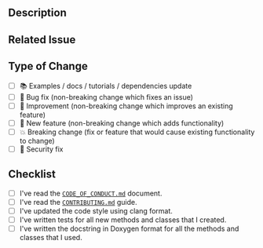 ## Description

<!-- Add a more detailed description of the changes if needed. -->

## Related Issue

<!-- If your PR refers to a related issue, link it here. -->

## Type of Change

<!-- Mark with an `x` all the checkboxes that apply (like `[x]`) -->

- [ ] 📚 Examples / docs / tutorials / dependencies update
- [ ] 🔧 Bug fix (non-breaking change which fixes an issue)
- [ ] 🥂 Improvement (non-breaking change which improves an existing feature)
- [ ] 🚀 New feature (non-breaking change which adds functionality)
- [ ] 💥 Breaking change (fix or feature that would cause existing functionality to change)
- [ ] 🔐 Security fix

## Checklist

<!-- Mark with an `x` all the checkboxes that apply (like `[x]`) -->

- [ ] I've read the [`CODE_OF_CONDUCT.md`](https://github.com/w-samuelgauthier/horiba-cpp-sdk/blob/master/CODE_OF_CONDUCT.md) document.
- [ ] I've read the [`CONTRIBUTING.md`](https://github.com/w-samuelgauthier/horiba-cpp-sdk/blob/master/CONTRIBUTING.md) guide.
- [ ] I've updated the code style using clang format.
- [ ] I've written tests for all new methods and classes that I created.
- [ ] I've written the docstring in Doxygen format for all the methods and classes that I used.
